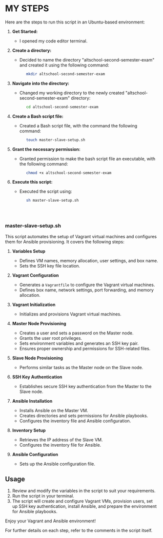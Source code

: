 # MY STEPS
Here are the steps to run this script in an Ubuntu-based environment:

1. **Get Started:** 
   - I opened my code editor terminal.
     
2. **Create a directory:** <br>
   - Decided to name the directory "altschool-second-semester-exam" and created it using the following command:
      ```bash
         mkdir altschool-second-semester-exam

3. **Navigate into the directory:**
   - Changed my working directory to the newly created "altschool-second-semester-exam" directory:
      ```bash
         cd altschool-second-semester-exam
      
4. **Create a Bash script file:**
   - Created a Bash script file, with the command the following command:
      ```bash
         touch master-slave-setup.sh

5. **Grant the necessary permission:**
   - Granted permission to make the bash script file an executable, with the following command:
      ```bash
         chmod +x altschool-second-semester-exam

6. **Execute this script:**
   - Executed the script using:
      ```bash
         sh master-slave-setup.sh

   



### master-slave-setup.sh

This script automates the setup of Vagrant virtual machines and configures them for Ansible provisioning. It covers the following steps:

1. **Variables Setup**
   - Defines VM names, memory allocation, user settings, and box name.
   - Sets the SSH key file location.

2. **Vagrant Configuration**
   - Generates a `Vagrantfile` to configure the Vagrant virtual machines.
   - Defines box name, network settings, port forwarding, and memory allocation.

3. **Vagrant Initialization**
   - Initializes and provisions Vagrant virtual machines.

4. **Master Node Provisioning**
   - Creates a user and sets a password on the Master node.
   - Grants the user root privileges.
   - Sets environment variables and generates an SSH key pair.
   - Ensures proper ownership and permissions for SSH-related files.

5. **Slave Node Provisioning**
   - Performs similar tasks as the Master node on the Slave node.

6. **SSH Key Authentication**
   - Establishes secure SSH key authentication from the Master to the Slave node.

7. **Ansible Installation**
   - Installs Ansible on the Master VM.
   - Creates directories and sets permissions for Ansible playbooks.
   - Configures the inventory file and Ansible configuration.

8. **Inventory Setup**
   - Retrieves the IP address of the Slave VM.
   - Configures the inventory file for Ansible.

9. **Ansible Configuration**
   - Sets up the Ansible configuration file.

## Usage

1. Review and modify the variables in the script to suit your requirements.
2. Run the script in your terminal.
3. The script will create and configure Vagrant VMs, provision users, set up SSH key authentication, install Ansible, and prepare the environment for Ansible playbooks.

Enjoy your Vagrant and Ansible environment!

For further details on each step, refer to the comments in the script itself.
